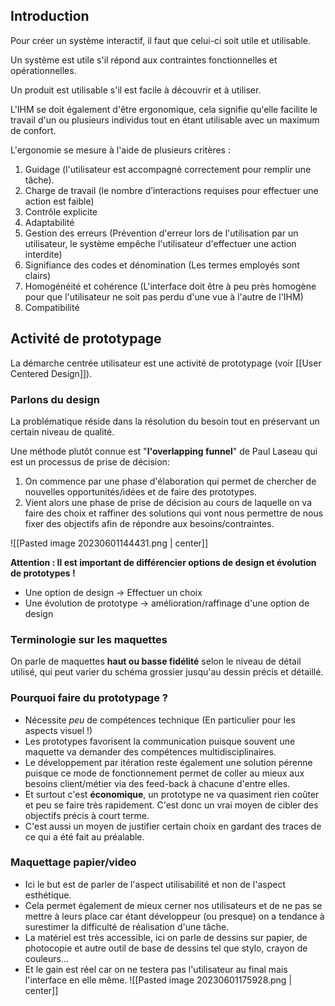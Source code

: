 ## Introduction

Pour créer un système interactif, il faut que celui-ci soit utile et utilisable.

Un système est utile s'il répond aux contraintes fonctionnelles et opérationnelles.

Un produit est utilisable s'il est facile à découvrir et à utiliser.

L'IHM se doit également d'être ergonomique, cela signifie qu'elle facilite le travail d'un ou plusieurs individus tout en étant utilisable avec un maximum de confort.

L'ergonomie se mesure à l'aide de plusieurs critères :
1. Guidage (l'utilisateur est accompagné correctement pour remplir une tâche).
2. Charge de travail (le nombre d’interactions requises pour effectuer une action est faible)
3. Contrôle explicite
4. Adaptabilité
5. Gestion des erreurs (Prévention d'erreur lors de l'utilisation par un utilisateur, le système empêche l'utilisateur d'effectuer une action interdite)
6. Signifiance des codes et dénomination (Les termes employés sont clairs)
7. Homogénéité et cohérence (L'interface doit être à peu près homogène pour que l'utilisateur ne soit pas perdu d'une vue à l'autre de l'IHM)
8. Compatibilité

## Activité de prototypage

La démarche centrée utilisateur est une activité de prototypage (voir [[User Centered Design]]).

### Parlons du design

La problématique réside dans la résolution du besoin tout en préservant un certain niveau de qualité.

Une méthode plutôt connue est "**l'overlapping funnel**" de Paul Laseau qui est un processus de prise de décision:
1. On commence par une phase d'élaboration qui permet de chercher de nouvelles opportunités/idées et de faire des prototypes.
2. Vient alors une phase de prise de décision au cours de laquelle on va faire des choix et raffiner des solutions qui vont nous permettre de nous fixer des objectifs afin de répondre aux besoins/contraintes.

![[Pasted image 20230601144431.png | center]]

**Attention : Il est important de différencier options de design et évolution de prototypes !**
- Une option de design -> Effectuer un choix
- Une évolution de prototype -> amélioration/raffinage d'une option de design

### Terminologie sur les maquettes

On parle de maquettes **haut ou basse fidélité** selon le niveau de détail utilisé, qui peut varier du schéma grossier jusqu'au dessin précis et détaillé.

### Pourquoi faire du prototypage ?

- Nécessite *peu* de compétences technique (En particulier pour les aspects visuel !)
- Les prototypes favorisent la communication puisque souvent une maquette va demander des compétences multidisciplinaires.
- Le développement par itération reste également une solution pérenne puisque ce mode de fonctionnement permet de coller au mieux aux besoins client/métier via des feed-back à chacune d'entre elles.
- Et surtout c'est **économique**, un prototype ne va quasiment rien coûter et peu se faire très rapidement. C'est donc un vrai moyen de cibler des objectifs précis à court terme.
- C'est aussi un moyen de justifier certain choix en gardant des traces de ce qui a été fait au préalable.

### Maquettage papier/video

- Ici le but est de parler de l'aspect utilisabilité et non de l'aspect esthétique.
- Cela permet également de mieux cerner nos utilisateurs et de ne pas se mettre à leurs place car étant développeur (ou presque) on a tendance à surestimer la difficulté de réalisation d'une tâche.
- La matériel est très accessible, ici on parle de dessins sur papier, de photocopie et autre outil de base de dessins tel que stylo, crayon de couleurs...
- Et le gain est réel car on ne testera pas l'utilisateur au final mais l'interface en elle même.
![[Pasted image 20230601175928.png | center]]


